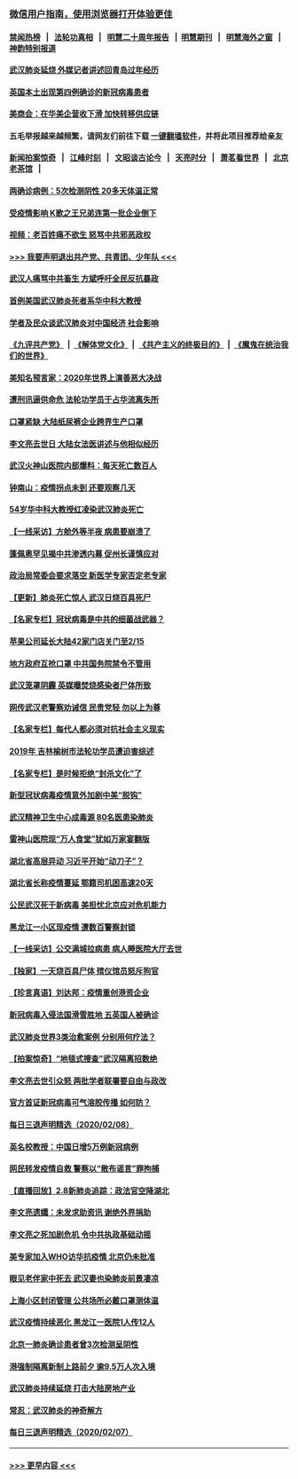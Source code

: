 ### [微信用户指南，使用浏览器打开体验更佳](https://github.com/gfw-breaker/banned-news1/blob/master/indexes/wechat-guide.md?t=0)
#### [禁闻热榜](热点新闻.md?t=0)  &nbsp;&nbsp;|&nbsp;&nbsp; [法轮功真相](https://github.com/gfw-breaker/truth/blob/master/README.md?t=0) &nbsp;&nbsp;|&nbsp;&nbsp; [明慧二十周年报告](https://github.com/gfw-breaker/mh-reports/blob/master/README.md?t=0) &nbsp;&nbsp;|&nbsp;&nbsp;[明慧期刊](https://github.com/gfw-breaker/mh-qikan) &nbsp;&nbsp;|&nbsp;&nbsp; [明慧海外之窗](https://github.com/gfw-breaker/mh-news/blob/master/README.md?t=0) &nbsp;&nbsp;|&nbsp;&nbsp; [神韵特别报道](https://github.com/gfw-breaker/mh-news/blob/master/shenyun.md?t=0)
#### [武汉肺炎延烧 外媒记者讲述回青岛过年经历](../pages/nsc413/n11856159.md?t=02100111) 
#### [英国本土出现第四例确诊的新冠病毒患者](../pages/nsc413/n11855930.md?t=02100111) 
#### [美商会：在华美企营收下滑 加快转移供应链](../pages/nsc413/n11855334.md?t=02100111) 
#### 五毛举报越来越频繁，请网友们前往下载 [一键翻墙软件](https://github.com/gfw-breaker/ssr-accounts)，并将此项目推荐给亲友
#### [新闻拍案惊奇](https://github.com/gfw-breaker/banned-news1/blob/master/pages/link4.md) &nbsp;&nbsp;|&nbsp;&nbsp; [江峰时刻](https://github.com/gfw-breaker/banned-news1/blob/master/pages/link4.md) &nbsp;&nbsp;|&nbsp;&nbsp; [文昭谈古论今](https://github.com/gfw-breaker/banned-news1/blob/master/pages/link4.md) &nbsp;&nbsp;|&nbsp;&nbsp; [天亮时分](https://github.com/gfw-breaker/banned-news1/blob/master/pages/link4.md) &nbsp;&nbsp;|&nbsp;&nbsp; [萧茗看世界](https://github.com/gfw-breaker/banned-news1/blob/master/pages/link4.md) &nbsp;&nbsp;|&nbsp;&nbsp; [北京老茶馆](https://github.com/gfw-breaker/banned-news1/blob/master/pages/link4.md) &nbsp;&nbsp;|&nbsp;&nbsp; 
#### [两确诊病例：5次检测阴性 20多天体温正常](../pages/nsc413/n11855576.md?t=02100111) 
#### [受疫情影响 K歌之王兄弟连第一批企业倒下](../pages/nsc413/n11855001.md?t=02100111) 
#### [视频：老百姓痛不欲生 怒骂中共邪恶政权](../pages/nsc413/n11855080.md?t=02100111) 
#### [>>> 我要声明退出共产党、共青团、少年队 <<<](https://github.com/begood0513/goodnews/blob/master/quit/letter.md) 
#### [武汉人痛骂中共畜生 方斌呼吁全民反抗暴政](../pages/nsc413/n11855386.md?t=02100111) 
#### [首例美国武汉肺炎死者系华中科大教授](../pages/nsc413/n11855500.md?t=02100111) 
#### [学者及民众谈武汉肺炎对中国经济 社会影响](../pages/nsc413/n11855475.md?t=02100111) 
#### [《九评共产党》](https://github.com/begood0513/9ping.md/blob/master/README.md) &nbsp;|&nbsp; [《解体党文化》](../../../../jtdwh.md/blob/master/README.md)  &nbsp;|&nbsp; [《共产主义的终极目的》](../../../../gczydzjmd.md/blob/master/README.md) &nbsp;|&nbsp; [《魔鬼在统治我们的世界》](../../../../mgztzwmdsj.md/blob/master/README.md) 
#### [美知名预言家：2020年世界上演善恶大决战](../pages/nsc413/n11855418.md?t=02100111) 
#### [遭刑讯逼供命危 法轮功学员于占华流离失所](../pages/nsc413/n11853979.md?t=02100111) 
#### [口罩紧缺 大陆纸尿裤企业跨界生产口罩](../pages/nsc413/n11854879.md?t=02100111) 
#### [李文亮去世日 大陆女法医讲述与他相似经历](../pages/nsc413/n11855213.md?t=02100111) 
#### [武汉火神山医院内部爆料：每天死亡数百人](../pages/nsc413/n11855017.md?t=02100111) 
#### [钟南山：疫情拐点未到 还要观察几天](../pages/nsc413/n11854504.md?t=02100111) 
#### [54岁华中科大教授红凌染武汉肺炎死亡](../pages/nsc413/n11854889.md?t=02100111) 
#### [【一线采访】方舱外等半夜 病患要崩溃了](../pages/nsc413/n11854786.md?t=02100111) 
#### [蓬佩奥罕见揭中共渗透内幕 促州长谨慎应对](../pages/nsc413/n11854685.md?t=02100111) 
#### [政治局常委会要求落空 新医学专家否定老专家](../pages/nsc413/n11852540.md?t=02100111) 
#### [【更新】肺炎死亡惊人 武汉日烧百具死尸](../pages/nsc413/n11801312.md?t=02100111) 
#### [【名家专栏】冠状病毒是中共的细菌战武器？](../pages/nsc413/n11854546.md?t=02100111) 
#### [苹果公司延长大陆42家门店关门至2/15](../pages/nsc413/n11854605.md?t=02100111) 
#### [地方政府互抢口罩 中共国务院禁令不管用](../pages/nsc413/n11854459.md?t=02100111) 
#### [武汉笼罩阴霾 英媒曝焚烧感染者尸体所致](../pages/nsc413/n11854482.md?t=02100111) 
#### [网传武汉老警察劝诫信 民贵党轻 勿以上为尊](../pages/nsc413/n11854494.md?t=02100111) 
#### [【名家专栏】每代人都必须对抗社会主义现实](../pages/nsc413/n11831412.md?t=02100111) 
#### [2019年 吉林榆树市法轮功学员遭迫害综述](../pages/nsc413/n11849574.md?t=02100111) 
#### [【名家专栏】是时候拒绝“封杀文化”了](../pages/nsc413/n11814093.md?t=02100111) 
#### [新型冠状病毒疫情意外加剧中美“脱钩”](../pages/nsc413/n11854475.md?t=02100111) 
#### [武汉精神卫生中心成毒源 80名医患染肺炎](../pages/nsc413/n11854415.md?t=02100111) 
#### [雷神山医院现“万人食堂”犹如万家宴翻版](../pages/nsc413/n11854454.md?t=02100111) 
#### [湖北省高层异动 习近平开始“动刀子”？](../pages/nsc413/n11854313.md?t=02100111) 
#### [湖北省长称疫情蔓延 鄂籍司机困高速20天](../pages/nsc413/n11854382.md?t=02100111) 
#### [公民武汉死于新病毒 美担忧北京应对危机能力](../pages/nsc413/n11854331.md?t=02100111) 
#### [黑龙江一小区现疫情 遭数百警察封锁](../pages/nsc413/n11854347.md?t=02100111) 
#### [【一线采访】公交满城拉病患 病人睡医院大厅去世](../pages/nsc413/n11854322.md?t=02100111) 
#### [【独家】一天烧百具尸体 殡仪馆员怒斥狗官](../pages/nsc413/n11853323.md?t=02100111) 
#### [【珍言真语】刘达邦：疫情重创港资企业](../pages/nsc413/n11854274.md?t=02100111) 
#### [新冠病毒入侵法国滑雪胜地 五英国人被确诊](../pages/nsc413/n11854307.md?t=02100111) 
#### [武汉肺炎世界3类治愈案例 分别用何疗法？](../pages/nsc413/n11854231.md?t=02100111) 
#### [【拍案惊奇】“地毯式搜查”武汉隔离招数绝](../pages/nsc413/n11853334.md?t=02100111) 
#### [李文亮去世引众怒 两批学者联署要自由与政改](../pages/nsc413/n11854100.md?t=02100111) 
#### [官方首证新冠病毒可气溶胶传播 如何防？](../pages/nsc413/n11854210.md?t=02100111) 
#### [每日三退声明精选（2020/02/08）](../pages/nsc413/n11854227.md?t=02100111) 
#### [英名校教授：中国日增5万例新冠病例](../pages/nsc413/n11854174.md?t=02100111) 
#### [网民转发疫情自救 警察以“散布谣言”罪拘捕](../pages/nsc413/n11854110.md?t=02100111) 
#### [【直播回放】2.8新肺炎追踪：政法官空降湖北](../pages/nsc413/n11854028.md?t=02100111) 
#### [李文亮遗孀：未发求助资讯 谢绝外界捐助](../pages/nsc413/n11854067.md?t=02100111) 
#### [李文亮之死加剧危机 令中共执政基础动摇](../pages/nsc413/n11854003.md?t=02100111) 
#### [美专家加入WHO访华抗疫情 北京仍未批准](../pages/nsc413/n11854043.md?t=02100111) 
#### [眼见老伴家中死去 武汉妻也染肺炎前景凄凉](../pages/nsc413/n11854040.md?t=02100111) 
#### [上海小区封闭管理 公共场所必戴口罩测体温](../pages/nsc413/n11853846.md?t=02100111) 
#### [武汉疫情持续恶化 黑龙江一医院1人传12人](../pages/nsc413/n11853839.md?t=02100111) 
#### [北京一肺炎确诊患者曾3次检测呈阴性](../pages/nsc413/n11853772.md?t=02100111) 
#### [港强制隔离新制上路前夕 逾9.5万人次入境](../pages/nsc413/n11853708.md?t=02100111) 
#### [武汉肺炎持续延烧 打击大陆房地产业](../pages/nsc413/n11853405.md?t=02100111) 
#### [常忍：武汉肺炎的神奇解方](../pages/nsc413/n11853413.md?t=02100111) 
#### [每日三退声明精选（2020/02/07）](../pages/nsc413/n11853462.md?t=02100111) 

----
#### [ >>> 更早内容 <<< ](../indexes/nsc413-earlier.md)
